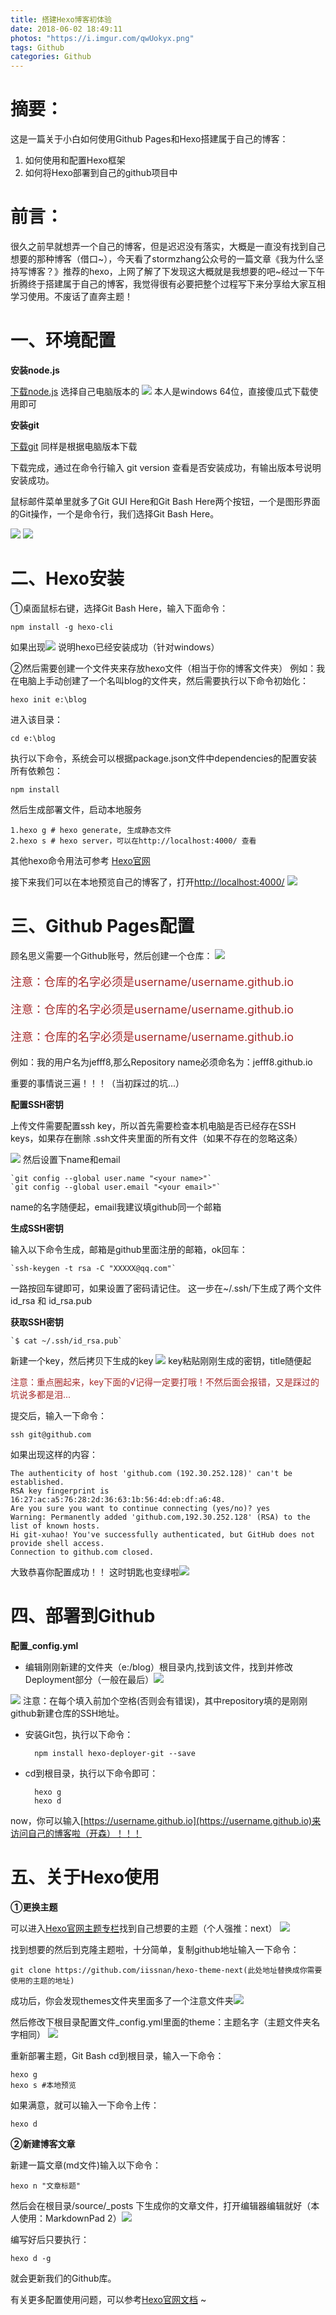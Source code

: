 ```yaml
---
title: 搭建Hexo博客初体验
date: 2018-06-02 18:49:11
photos: "https://i.imgur.com/qwUokyx.png"
tags: Github
categories: Github
---
```

# 摘要： #
这是一篇关于小白如何使用Github Pages和Hexo搭建属于自己的博客：

1. 如何使用和配置Hexo框架
2. 如何将Hexo部署到自己的github项目中


# 前言： #
很久之前早就想弄一个自己的博客，但是迟迟没有落实，大概是一直没有找到自己想要的那种博客（借口~），今天看了stormzhang公众号的一篇文章《我为什么坚持写博客？》推荐的hexo，上网了解了下发现这大概就是我想要的吧~经过一下午折腾终于搭建属于自己的博客，我觉得很有必要把整个过程写下来分享给大家互相学习使用。不废话了直奔主题！
#   一、环境配置   #
**安装node.js**

[下载node.js](https://nodejs.org/en/download/)
选择自己电脑版本的
![](https://i.imgur.com/PObCNrt.png)
本人是windows 64位，直接傻瓜式下载使用即可

**安装git**

[下载git](https://git-scm.com/download/win)
同样是根据电脑版本下载

下载完成，通过在命令行输入 git version 查看是否安装成功，有输出版本号说明安装成功。

鼠标邮件菜单里就多了Git GUI Here和Git Bash Here两个按钮，一个是图形界面的Git操作，一个是命令行，我们选择Git Bash Here。

![](https://i.imgur.com/6rlZnbr.png)
![](https://i.imgur.com/xo1kjnh.png)
# 二、Hexo安装 #
①桌面鼠标右键，选择Git Bash Here，输入下面命令：

    npm install -g hexo-cli

如果出现![](https://i.imgur.com/5i33liB.png)
说明hexo已经安装成功（针对windows）

②然后需要创建一个文件夹来存放hexo文件（相当于你的博客文件夹）
例如：我在电脑上手动创建了一个名叫blog的文件夹，然后需要执行以下命令初始化：

    hexo init e:\blog
进入该目录：

    cd e:\blog
执行以下命令，系统会可以根据package.json文件中dependencies的配置安装所有依赖包：

    npm install
然后生成部署文件，启动本地服务

    1.hexo g # hexo generate, 生成静态文件
	2.hexo s # hexo server，可以在http://localhost:4000/ 查看 

其他hexo命令用法可参考 [Hexo官网](https://hexo.io/zh-cn/docs/commands.html)

接下来我们可以在本地预览自己的博客了，打开[http://localhost:4000/](http://localhost:4000/)
![](https://i.imgur.com/nTBog0f.png)
# 三、Github Pages配置 #
顾名思义需要一个Github账号，然后创建一个仓库：
![](https://i.imgur.com/QUPRsyk.png)
<font color=#A52A2A size=4 > 

注意：仓库的名字必须是username/username.github.io

注意：仓库的名字必须是username/username.github.io

注意：仓库的名字必须是username/username.github.io

</font>
例如：我的用户名为jefff8,那么Repository name必须命名为：jefff8.github.io

重要的事情说三遍！！！（当初踩过的坑...）

**配置SSH密钥**

上传文件需要配置ssh key，所以首先需要检查本机电脑是否已经存在SSH keys，如果存在删除 .ssh文件夹里面的所有文件（如果不存在的忽略这条）

![](https://i.imgur.com/zPoz1X3.png)
然后设置下name和email

    `git config --global user.name "<your name>"`
	`git config --global user.email "<your email>"`

name的名字随便起，email我建议填github同一个邮箱

**生成SSH密钥**

输入以下命令生成，邮箱是github里面注册的邮箱，ok回车：

    `ssh-keygen -t rsa -C "XXXXX@qq.com"`

一路按回车键即可，如果设置了密码请记住。 
这一步在~/.ssh/下生成了两个文件id_rsa 和 id_rsa.pub

**获取SSH密钥**

	`$ cat ~/.ssh/id_rsa.pub`

新建一个key，然后拷贝下生成的key
![](https://i.imgur.com/z3CpzEt.png)
key粘贴刚刚生成的密钥，title随便起

<font color=#A52A2A >注意：重点圈起来，key下面的√记得一定要打哦！不然后面会报错，又是踩过的坑说多都是泪...</font>

提交后，输入一下命令：

    ssh git@github.com

如果出现这样的内容：

    The authenticity of host 'github.com (192.30.252.128)' can't be established.
	RSA key fingerprint is 16:27:ac:a5:76:28:2d:36:63:1b:56:4d:eb:df:a6:48.
	Are you sure you want to continue connecting (yes/no)? yes
	Warning: Permanently added 'github.com,192.30.252.128' (RSA) to the list of known hosts.
	Hi git-xuhao! You've successfully authenticated, but GitHub does not provide shell access.
	Connection to github.com closed.

大致恭喜你配置成功！！
这时钥匙也变绿啦![](https://i.imgur.com/TNkGnwi.png)
# 四、部署到Github #
**配置_config.yml**

- 编辑刚刚新建的文件夹（e:/blog）根目录内,找到该文件，找到并修改Deployment部分（一般在最后）![](https://i.imgur.com/KvdFomt.png)

![](https://i.imgur.com/BHTHcP8.png)
注意：在每个填入前加个空格(否则会有错误)，其中repository填的是刚刚github新建仓库的SSH地址。

- 安装Git包，执行以下命令：

	    npm install hexo-deployer-git --save

- cd到根目录，执行以下命令即可：

	    hexo g
    	hexo d
now，你可以输入[https://username.github.io](https://username.github.io)来访问自己的博客啦（开森）！！！


# 五、关于Hexo使用 #
**①更换主题**

可以进入[Hexo官网主题专栏](https://hexo.io/themes/)找到自己想要的主题（个人强推：next）
![](https://i.imgur.com/o5mCSms.png)


找到想要的然后到克隆主题啦，十分简单，复制github地址输入一下命令：

    git clone https://github.com/iissnan/hexo-theme-next(此处地址替换成你需要使用的主题的地址)
成功后，你会发现themes文件夹里面多了一个注意文件夹![](https://i.imgur.com/haazSiB.png)

然后修改下根目录配置文件_config.yml里面的theme：主题名字（主题文件夹名字相同）
![](https://i.imgur.com/QnjowPl.png)

重新部署主题，Git Bash cd到根目录，输入一下命令：

    hexo g
	hexo s #本地预览
如果满意，就可以输入一下命令上传：

    hexo d
**②新建博客文章**

新建一篇文章(md文件)输入以下命令：

	hexo n "文章标题"
然后会在根目录/source/_posts 下生成你的文章文件，打开编辑器编辑就好（本人使用：MarkdownPad 2）![](https://i.imgur.com/6PE34WM.png)

编写好后只要执行：

    hexo d -g
就会更新我们的Github库。

有关更多配置使用问题，可以参考[Hexo官网文档](https://hexo.io/zh-cn/docs/) ~
